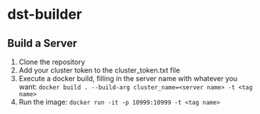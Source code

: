# dst-builder

## Build a Server

1. Clone the repository
2. Add your cluster token to the cluster_token.txt file
3. Execute a docker build, filling in the server name with whatever you want: 
  `docker build . --build-arg cluster_name=<server name> -t <tag name>`
4. Run the image: `docker run -it -p 10999:10999 -t <tag name>`


